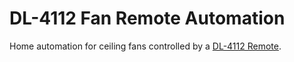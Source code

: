 # DL-4112 Fan Remote Automation

Home automation for ceiling fans controlled by a [DL-4112 Remote](https://fccid.io/Y7ZDL4112T).

